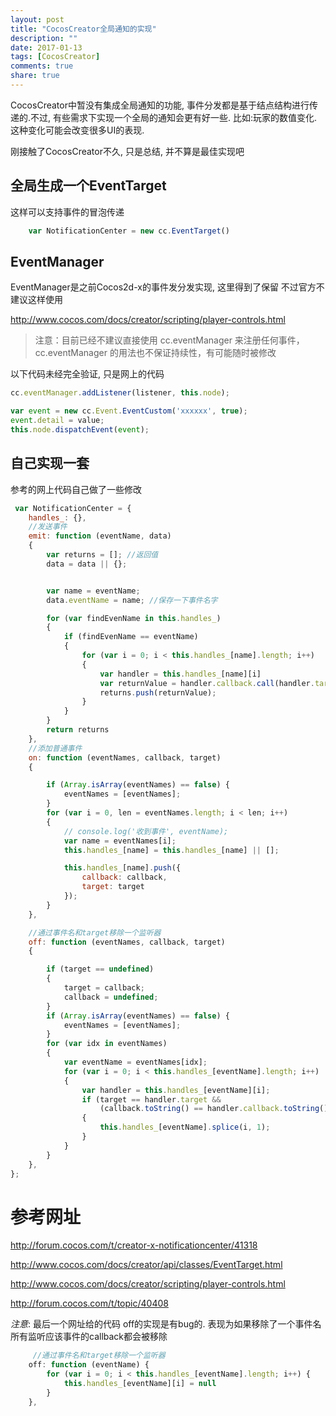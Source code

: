 ```yaml
---
layout: post
title: "CocosCreator全局通知的实现"
description: ""
date: 2017-01-13
tags: [CocosCreator]
comments: true
share: true
---
```


CocosCreator中暂没有集成全局通知的功能, 事件分发都是基于结点结构进行传递的.不过, 有些需求下实现一个全局的通知会更有好一些. 比如:玩家的数值变化. 这种变化可能会改变很多UI的表现.

刚接触了CocosCreator不久, 只是总结, 并不算是最佳实现吧

## 全局生成一个EventTarget
这样可以支持事件的冒泡传递

``` javascript
    var NotificationCenter = new cc.EventTarget()
```

## EventManager
EventManager是之前Cocos2d-x的事件发分发实现, 这里得到了保留
不过官方不建议这样使用

<http://www.cocos.com/docs/creator/scripting/player-controls.html>

>注意：目前已经不建议直接使用 cc.eventManager 来注册任何事件，cc.eventManager 的用法也不保证持续性，有可能随时被修改

以下代码未经完全验证, 只是网上的代码


``` javascript
cc.eventManager.addListener(listener, this.node);

var event = new cc.Event.EventCustom('xxxxxx', true);
event.detail = value;
this.node.dispatchEvent(event);
```

## 自己实现一套
参考的网上代码自己做了一些修改

``` javascript
 var NotificationCenter = {
    handles_: {},
    //发送事件
    emit: function (eventName, data)
    {
        var returns = []; //返回值
        data = data || {};


        var name = eventName;
        data.eventName = name; //保存一下事件名字

        for (var findEvenName in this.handles_)
        {
            if (findEvenName == eventName)
            {
                for (var i = 0; i < this.handles_[name].length; i++)
                {
                    var handler = this.handles_[name][i]
                    var returnValue = handler.callback.call(handler.target, data);
                    returns.push(returnValue);
                }
            }
        }
        return returns
    },
    //添加普通事件
    on: function (eventNames, callback, target)
    {

        if (Array.isArray(eventNames) == false) {
            eventNames = [eventNames];
        }
        for (var i = 0, len = eventNames.length; i < len; i++)
        {
            // console.log('收到事件', eventName);
            var name = eventNames[i];
            this.handles_[name] = this.handles_[name] || [];

            this.handles_[name].push({
                callback: callback,
                target: target
            });
        }
    },

    //通过事件名和target移除一个监听器
    off: function (eventNames, callback, target)
    {

        if (target == undefined)
        {
            target = callback;
            callback = undefined;
        }
        if (Array.isArray(eventNames) == false) {
            eventNames = [eventNames];
        }
        for (var idx in eventNames)
        {
            var eventName = eventNames[idx];
            for (var i = 0; i < this.handles_[eventName].length; i++)
            {
                var handler = this.handles_[eventName][i];
                if (target == handler.target &&
                    (callback.toString() == handler.callback.toString() || callback == undefined))
                {
                    this.handles_[eventName].splice(i, 1);
                }
            }
        }
    },
};
```
# 参考网址

<http://forum.cocos.com/t/creator-x-notificationcenter/41318>

<http://www.cocos.com/docs/creator/api/classes/EventTarget.html>

<http://www.cocos.com/docs/creator/scripting/player-controls.html>

<http://forum.cocos.com/t/topic/40408> 

*注意*: 最后一个网址给的代码 off的实现是有bug的. 表现为如果移除了一个事件名所有监听应该事件的callback都会被移除

``` javascript
     //通过事件名和target移除一个监听器
    off: function (eventName) {
        for (var i = 0; i < this.handles_[eventName].length; i++) {
            this.handles_[eventName][i] = null
        }
    },
```


